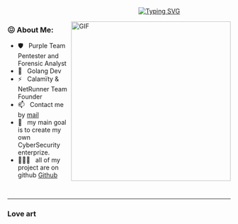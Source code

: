 ㅤㅤㅤㅤㅤㅤㅤㅤㅤㅤㅤㅤㅤㅤㅤㅤㅤㅤㅤㅤㅤㅤㅤ[![Typing SVG](https://readme-typing-svg.herokuapp.com/?lines=Im+0xCookie+Calamïty)](https://git.io/typing-svg)


<img align="right" alt="GIF" src="https://cdn.discordapp.com/attachments/1047066592795709441/1054127561313108008/lucy-cyberpunk-edge-runner.gif" width="360px"/>
  
### 😖 About Me:


- 🛡️ &nbsp; Purple Team Pentester and Forensic Analyst
- 🌱 &nbsp; Golang Dev
- ⚡ &nbsp; Calamïty & NetRunner Team Founder
- 📫 &nbsp; Contact me by [mail](mailto:calamitycorp@protonmail.com?subject=[Contact])
- 🐻 &nbsp; my main goal is to create my own CyberSecurity enterprize.
- 👨🏻‍💻 &nbsp; all of my project are on github [Github](https://github.com/0xCookieee?tab=repositories)



<br>
<hr>

### Love art

